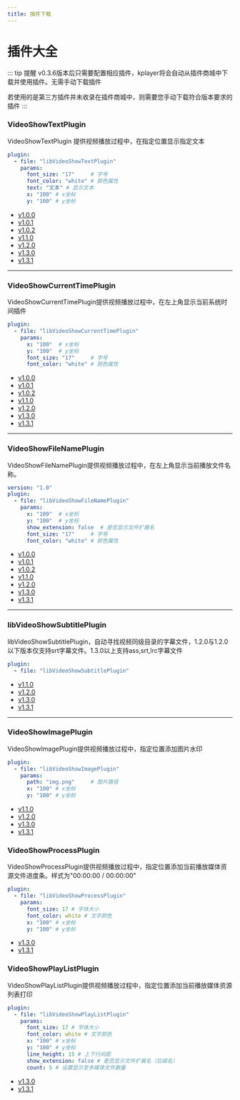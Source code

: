 ```yaml
---
title: 插件下载
---
```


插件大全
===

::: tip 提醒
v0.3.6版本后只需要配置相应插件，kplayer将会自动从插件商城中下载并使用插件。无需手动下载插件

若使用的是第三方插件并未收录在插件商城中，则需要您手动下载符合版本要求的插件
:::

### VideoShowTextPlugin
VideoShowTextPlugin 提供视频播放过程中，在指定位置显示指定文本
```yaml
plugin:
  - file: "libVideoShowTextPlugin"
    params:
      font_size: "17"     # 字号
      font_color: "white" # 颜色属性
      text: "文本" # 显示文本 
      x: "100" # x坐标 
      y: "100" # y坐标
```
* [v1.0.0](http://download.bytelang.cn/plugin/v1.0.0/libVideoShowTextPlugin.so)
* [v1.0.1](http://download.bytelang.cn/plugin/v1.0.1/libVideoShowTextPlugin.so)
* [v1.0.2](http://download.bytelang.cn/plugin/v1.0.2/libVideoShowTextPlugin.so)
* [v1.1.0](http://download.bytelang.cn/plugin/v1.1.0/libVideoShowTextPlugin.so)
* [v1.2.0](http://download.bytelang.cn/plugin/v1.2.0/libVideoShowTextPlugin.so)
* [v1.3.0](http://download.bytelang.cn/plugin/v1.3.0/libVideoShowTextPlugin.so)
* [v1.3.1](http://download.bytelang.cn/plugin/v1.3.1/libVideoShowTextPlugin.so)

---

### VideoShowCurrentTimePlugin
VideoShowCurrentTimePlugin提供视频播放过程中，在左上角显示当前系统时间插件
```yaml
plugin:
  - file: "libVideoShowCurrentTimePlugin"
    params:
      x: "100"  # x坐标
      y: "100"  # y坐标
      font_size: "17"     # 字号
      font_color: "white" # 颜色属性
```
* [v1.0.0](http://download.bytelang.cn/plugin/v1.0.0/libVideoShowCurrentTimePlugin.so)
* [v1.0.1](http://download.bytelang.cn/plugin/v1.0.1/libVideoShowCurrentTimePlugin.so)
* [v1.0.2](http://download.bytelang.cn/plugin/v1.0.2/libVideoShowCurrentTimePlugin.so)
* [v1.1.0](http://download.bytelang.cn/plugin/v1.1.0/libVideoShowCurrentTimePlugin.so)
* [v1.2.0](http://download.bytelang.cn/plugin/v1.2.0/libVideoShowCurrentTimePlugin.so)
* [v1.3.0](http://download.bytelang.cn/plugin/v1.3.0/libVideoShowCurrentTimePlugin.so)
* [v1.3.1](http://download.bytelang.cn/plugin/v1.3.1/libVideoShowCurrentTimePlugin.so)

---

### VideoShowFileNamePlugin
VideoShowFileNamePlugin提供视频播放过程中，在左上角显示当前播放文件名称。
```yaml
version: "1.0"
plugin:
  - file: "libVideoShowFileNamePlugin"
    params:
      x: "100"  # x坐标
      y: "100"  # y坐标
      show_extension: false  # 是否显示文件扩展名
      font_size: "17"     # 字号
      font_color: "white" # 颜色属性
```
* [v1.0.0](http://download.bytelang.cn/plugin/v1.0.0/libVideoShowFileNamePlugin.so)
* [v1.0.1](http://download.bytelang.cn/plugin/v1.0.1/libVideoShowFileNamePlugin.so)
* [v1.0.2](http://download.bytelang.cn/plugin/v1.0.2/libVideoShowFileNamePlugin.so)
* [v1.1.0](http://download.bytelang.cn/plugin/v1.1.0/libVideoShowFileNamePlugin.so)
* [v1.2.0](http://download.bytelang.cn/plugin/v1.2.0/libVideoShowFileNamePlugin.so)
* [v1.3.0](http://download.bytelang.cn/plugin/v1.3.0/libVideoShowFileNamePlugin.so)
* [v1.3.1](http://download.bytelang.cn/plugin/v1.3.1/libVideoShowFileNamePlugin.so)

---

### libVideoShowSubtitlePlugin
libVideoShowSubtitlePlugin，自动寻找视频同级目录的字幕文件，1.2.0与1.2.0以下版本仅支持srt字幕文件。1.3.0以上支持ass,srt,lrc字幕文件
```yaml
plugin:
  - file: "libVideoShowSubtitlePlugin"
```
* [v1.1.0](http://download.bytelang.cn/plugin/v1.1.0/libVideoShowSubtitlePlugin.so)
* [v1.2.0](http://download.bytelang.cn/plugin/v1.2.0/libVideoShowSubtitlePlugin.so)
* [v1.3.0](http://download.bytelang.cn/plugin/v1.3.0/libVideoShowSubtitlePlugin.so)
* [v1.3.1](http://download.bytelang.cn/plugin/v1.3.1/libVideoShowSubtitlePlugin.so)

---

### VideoShowImagePlugin
VideoShowImagePlugin提供视频播放过程中，指定位置添加图片水印
```yaml
plugin:
  - file: "libVideoShowImagePlugin"
    params:
      path: "img.png"     # 图片路径
      x: "100" # x坐标
      y: "100" # y坐标
```
* [v1.1.0](http://download.bytelang.cn/plugin/v1.1.0/libVideoShowImagePlugin.so)
* [v1.2.0](http://download.bytelang.cn/plugin/v1.2.0/libVideoShowImagePlugin.so)
* [v1.3.0](http://download.bytelang.cn/plugin/v1.3.0/libVideoShowImagePlugin.so)
* [v1.3.1](http://download.bytelang.cn/plugin/v1.3.1/libVideoShowImagePlugin.so)

### VideoShowProcessPlugin
VideoShowProcessPlugin提供视频播放过程中，指定位置添加当前播放媒体资源文件进度条。样式为"00:00:00 / 00:00:00"
```yaml
plugin:
  - file: "libVideoShowProcessPlugin"
    params:
      font_size: 17 # 字体大小
      font_color: white # 文字颜色
      x: "100" # x坐标
      y: "100" # y坐标
```
* [v1.3.0](http://download.bytelang.cn/plugin/v1.3.0/libVideoShowProcessPlugin.so)
* [v1.3.1](http://download.bytelang.cn/plugin/v1.3.1/libVideoShowProcessPlugin.so)

### VideoShowPlayListPlugin
VideoShowPlayListPlugin提供视频播放过程中，指定位置添加当前播放媒体资源列表打印
```yaml
plugin:
  - file: "libVideoShowPlayListPlugin"
    params:
      font_size: 17 # 字体大小
      font_color: white # 文字颜色
      x: "100" # x坐标
      y: "100" # y坐标
      line_height: 15 # 上下行间距
      show_extension: false # 是否显示文件扩展名（后缀名）
      count: 5 # 设置显示至多媒体文件数量
```
* [v1.3.0](http://download.bytelang.cn/plugin/v1.3.0/libVideoShowPlayListPlugin.so)
* [v1.3.1](http://download.bytelang.cn/plugin/v1.3.1/libVideoShowPlayListPlugin.so)
